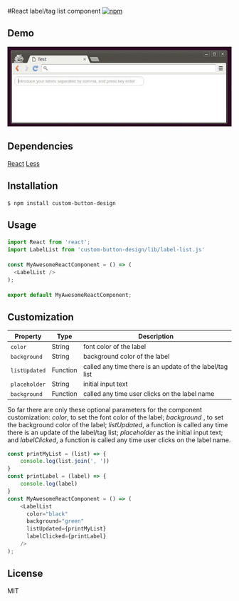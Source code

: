 #React label/tag list component
[![npm](https://img.shields.io/npm/v/custom-button-design.svg?style=flat-square)](https://www.npmjs.com/package/custom-button-design)

## Demo

![Screencast](./images/demo.gif)


## Dependencies

[React](http://facebook.github.io/react/)
[Less](http://lesscss.org/)

## Installation

```
$ npm install custom-button-design
```

## Usage

```js
import React from 'react';
import LabelList from 'custom-button-design/lib/label-list.js'

const MyAwesomeReactComponent = () => (
  <LabelList />
);

export default MyAwesomeReactComponent;
```

## Customization

Property | Type | Description
--- | --- | ---
`color` | String | font color of the label
`background` | String | background color of the label
`listUpdated` | Function | called any time there is an update of the label/tag list
`placeholder` | String | initial input text
`background` | Function | called any time user clicks on the label name


So far there are only these optional parameters for the component customization: *color*, to set the font color of the label; *background* , to set the background color of the label; *listUpdated*, a function is called any time there is an update of the label/tag list; *placeholder* as the initial input text; and *labelClicked*, a function is called any time user clicks on the label name.


```js
const printMyList = (list) => {
    console.log(list.join(', '))
}
const printLabel = (label) => {
    console.log(label)
}
const MyAwesomeReactComponent = () => (
    <LabelList
      color="black"
      background="green"
      listUpdated={printMyList}
      labelClicked={printLabel}
    />
);
```

## License

MIT

